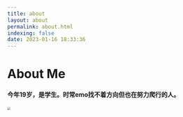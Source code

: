 ```yaml
---
title: about
layout: about
permalink: about.html
indexing: false
date: 2023-01-16 18:33:36
---
```


# About Me

#### 今年19岁，是学生。时常emo找不着方向但也在努力爬行的人。

<img src="/img/head_.png" style="zoom:45%;" />

